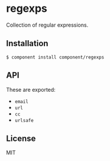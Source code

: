 
# regexps

  Collection of regular expressions.

## Installation

    $ component install component/regexps

## API

  These are exported:

   - `email`
   - `url`
   - `cc`
   - `urlsafe`

## License

  MIT